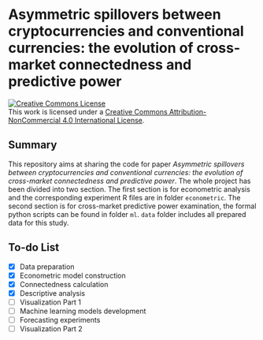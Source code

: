 # __Asymmetric spillovers between cryptocurrencies and conventional currencies: the evolution of cross-market connectedness and predictive power__

<a rel="license" href="http://creativecommons.org/licenses/by-nc/4.0/"><img alt="Creative Commons License" style="border-width:0" src="https://i.creativecommons.org/l/by-nc/4.0/88x31.png" /></a><br />This work is licensed under a <a rel="license" href="http://creativecommons.org/licenses/by-nc/4.0/">Creative Commons Attribution-NonCommercial 4.0 International License</a>.

## Summary
This repository aims at sharing the code for paper _Asymmetric spillovers between cryptocurrencies and conventional currencies: the evolution of cross-market connectedness and predictive power_. The whole project has been divided into two section. The first section is for econometric analysis and the corresponding experiment R files are in folder <code>econometric</code>. The second section is for cross-market predictive power examination, the formal python scripts can be found in folder <code>ml</code>. <code>data</code> folder includes all prepared data for this study.

## To-do List
- [x] Data preparation
- [x] Econometric model construction
- [x] Connectedness calculation
- [x] Descriptive analysis
- [ ] Visualization Part 1
- [ ] Machine learning models development
- [ ] Forecasting experiments
- [ ] Visualization Part 2
